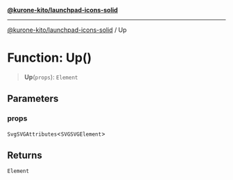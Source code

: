 [**@kurone-kito/launchpad-icons-solid**](../README.md)

***

[@kurone-kito/launchpad-icons-solid](../globals.md) / Up

# Function: Up()

> **Up**(`props`): `Element`

## Parameters

### props

`SvgSVGAttributes`\<`SVGSVGElement`\>

## Returns

`Element`
